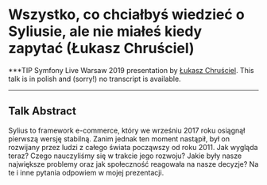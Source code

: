 # Wszystko, co chciałbyś wiedzieć o Syliusie, ale nie miałeś kiedy zapytać (Łukasz Chruściel)

***TIP
Symfony Live Warsaw 2019 presentation by [Łukasz Chruściel](https://connect.symfony.com/profile/lchrusciel).
This talk is in polish and (sorry!) no transcript is available.
***

## Talk Abstract

Sylius to framework e-commerce, który we wrześniu 2017 roku osiągnął pierwszą wersję stabilną. Zanim jednak ten moment nastąpił, był on rozwijany przez ludzi z całego świata począwszy od roku 2011. Jak wygląda teraz? Czego nauczyliśmy się w trakcie jego rozwoju? Jakie były nasze największe problemy oraz jak społeczność reagowała na nasze decyzje?  Na te i inne pytania odpowiem w mojej prezentacji.


